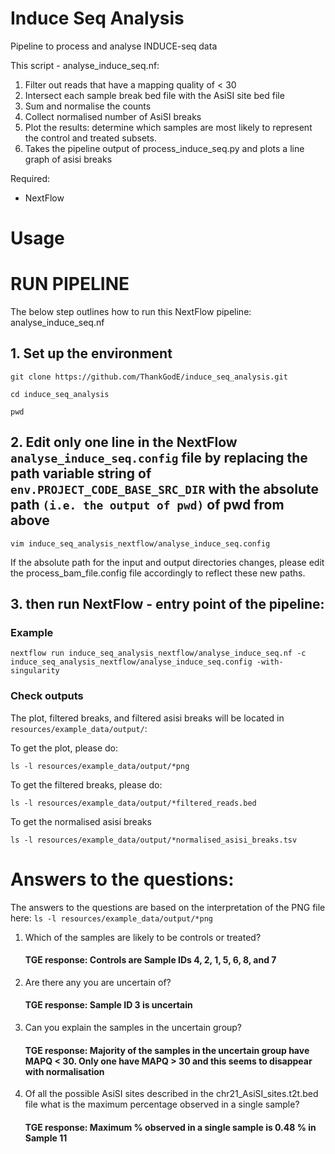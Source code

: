 # Induce Seq Analysis
Pipeline to process and analyse INDUCE-seq data

This script - analyse_induce_seq.nf:
1. Filter out reads that have a mapping quality of < 30
2. Intersect each sample break bed file with the AsiSI site bed file
3. Sum and normalise the counts
4. Collect normalised number of AsiSI breaks
5. Plot the results: determine which samples are most likely to represent the control and treated subsets. 
6. Takes the pipeline output of process_induce_seq.py and plots a line graph of asisi breaks

Required:
- NextFlow


# Usage

# RUN PIPELINE

The below step outlines how to run this NextFlow pipeline: analyse_induce_seq.nf

## 1. Set up the environment

```
git clone https://github.com/ThankGodE/induce_seq_analysis.git
```
```
cd induce_seq_analysis
```
```
pwd
```

## 2. Edit only one line in the NextFlow ```analyse_induce_seq.config``` file by replacing the path variable string of ```env.PROJECT_CODE_BASE_SRC_DIR``` with the absolute path ```(i.e. the output of pwd)``` of pwd from above

```
vim induce_seq_analysis_nextflow/analyse_induce_seq.config
```

If the absolute path for the input and output directories changes, please edit the process_bam_file.config file accordingly to reflect these new paths.

## 3. then run NextFlow - entry point of the pipeline:

### Example

```
nextflow run induce_seq_analysis_nextflow/analyse_induce_seq.nf -c induce_seq_analysis_nextflow/analyse_induce_seq.config -with-singularity
```

### Check outputs

The plot, filtered breaks, and filtered asisi breaks will be located in ```resources/example_data/output/```:

To get the plot, please do:

```
ls -l resources/example_data/output/*png
```

To get the filtered breaks, please do:

```
ls -l resources/example_data/output/*filtered_reads.bed
```

To get the normalised asisi breaks

```
ls -l resources/example_data/output/*normalised_asisi_breaks.tsv
```

# Answers to the questions: 

The answers to the questions are based on the interpretation of the PNG file here: `ls -l resources/example_data/output/*png`

1. Which of the samples are likely to be controls or treated?

    #### TGE response: Controls are Sample IDs 4, 2, 1, 5, 6, 8, and 7


2. Are there any you are uncertain of?

   #### TGE response: Sample ID 3 is uncertain


3. Can you explain the samples in the uncertain group?

    #### TGE response: Majority of the samples in the uncertain group have MAPQ < 30. Only one have MAPQ > 30 and this seems to disappear with normalisation


4. Of all the possible AsiSI sites described in the chr21_AsiSI_sites.t2t.bed file what is the maximum percentage observed in a single sample?

   #### TGE response: Maximum % observed in a single sample is 0.48 % in Sample 11

 
